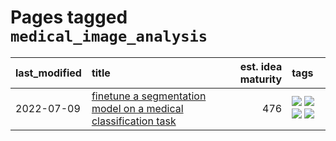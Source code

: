 # Pages tagged `medical_image_analysis`

|last_modified|title|est. idea maturity|tags
|:---|:---|---:|:---|
|2022-07-09|[finetune a segmentation model on a medical classification task](../finetune_a_segmentation_model_on_a_medical_classification_task.md)|476|[![](https://img.shields.io/badge/tag-experimental-c4fb38)](../tags/experimental.md) [![](https://img.shields.io/badge/tag-image_processing-1eefac)](../tags/image_processing.md) [![](https://img.shields.io/badge/tag-medical_image_analysis-c9145c)](../tags/medical_image_analysis.md) [![](https://img.shields.io/badge/tag-tooling-ea1833)](../tags/tooling.md)|
